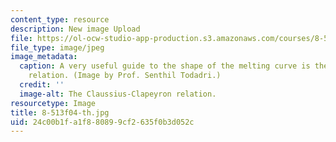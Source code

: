 ```yaml
---
content_type: resource
description: New image Upload
file: https://ol-ocw-studio-app-production.s3.amazonaws.com/courses/8-513-many-body-theory-for-condensed-matter-systems-fall-2004/24c00b1fa1f880899cf2635f0b3d052c_8-513f04-th.jpg
file_type: image/jpeg
image_metadata:
  caption: A very useful guide to the shape of the melting curve is the Claussius-Clapeyron
    relation. (Image by Prof. Senthil Todadri.)
  credit: ''
  image-alt: The Claussius-Clapeyron relation.
resourcetype: Image
title: 8-513f04-th.jpg
uid: 24c00b1f-a1f8-8089-9cf2-635f0b3d052c
---
```


